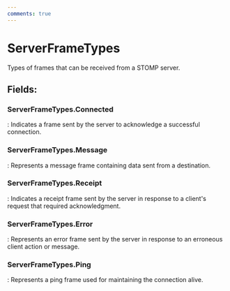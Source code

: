 ```yaml
---
comments: true
---
```

# ServerFrameTypes

Types of frames that can be received from a STOMP server. 

## **Fields**:
### **ServerFrameTypes.Connected**
: Indicates a frame sent by the server to acknowledge a successful connection. 
### **ServerFrameTypes.Message**
: Represents a message frame containing data sent from a destination. 
### **ServerFrameTypes.Receipt**
: Indicates a receipt frame sent by the server in response to a client's request that required acknowledgment. 
### **ServerFrameTypes.Error**
: Represents an error frame sent by the server in response to an erroneous client action or message. 
### **ServerFrameTypes.Ping**
: Represents a ping frame used for maintaining the connection alive. 